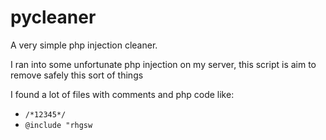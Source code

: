 # pycleaner

A very simple php injection cleaner.

I ran into some unfortunate php injection on my server, this script is aim to remove safely this sort of things

I found a lot of files with comments and php code like:

- `/*12345*/`
- `@include "rhgsw`